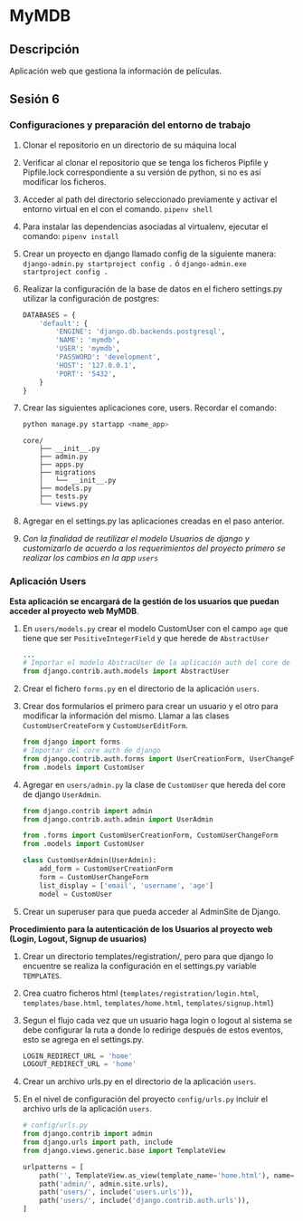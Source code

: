 # MyMDB

## Descripción
Aplicación web que gestiona la información de películas.  

## Sesión 6

### Configuraciones y preparación del entorno de trabajo
1. Clonar el repositorio en un directorio de su máquina local
2. Verificar al clonar el repositorio que se tenga los ficheros Pipfile y Pipfile.lock correspondiente a su versión de python, si no es así modificar los ficheros.
3. Acceder al path del directorio seleccionado previamente y activar el entorno virtual en el con el comando.
    `pipenv shell`
4. Para instalar las dependencias asociadas al virtualenv, ejecutar el comando:
    `pipenv install`
5. Crear un proyecto en django llamado config de la siguiente manera:
    `django-admin.py startproject config .` ó `django-admin.exe startproject config .`
6. Realizar la configuración de la base de datos en el fichero settings.py utilizar la configuración de postgres:

    ```python
    DATABASES = {
        'default': {
            'ENGINE': 'django.db.backends.postgresql',
            'NAME': 'mymdb',
            'USER': 'mymdb',
            'PASSWORD': 'development',
            'HOST': '127.0.0.1',
            'PORT': '5432',
        }
    }       
    ```

7. Crear las siguientes aplicaciones core, users. Recordar el comando:
    ```python
    python manage.py startapp <name_app>
    ```

    ```
    core/
        ├── __init__.py
        ├── admin.py
        ├── apps.py
        ├── migrations
        │   └── __init__.py
        ├── models.py
        ├── tests.py
        └── views.py
    ```

8. Agregar en el settings.py las aplicaciones creadas en el paso anterior.
9. *Con la finalidad de reutilizar el modelo Usuarios de django y customizarlo de acuerdo a los requerimientos del proyecto primero se realizar los cambios en la app `users`*


### Aplicación Users
__Esta aplicación se encargará de la gestión de los usuarios que puedan acceder al proyecto web MyMDB__.

1. En `users/models.py` crear el modelo CustomUser con el campo `age` que tiene que ser  `PositiveIntegerField` y que herede de `AbstractUser`
    
    ```python
    ...
    # Importar el modelo AbstracUser de la aplicación auth del core de django
    from django.contrib.auth.models import AbstractUser
    ```

2. Crear el fichero `forms.py` en el directorio de la aplicación `users`.
3. Crear dos formularios el primero para crear un usuario y el otro para modificar la información del mismo. Llamar a las clases `CustomUserCreateForm` y `CustomUserEditForm`.

    ```python
    from django import forms
    # Importar del core auth de django
    from django.contrib.auth.forms import UserCreationForm, UserChangeForm
    from .models import CustomUser
    ```

4. Agregar en `users/admin.py` la clase de `CustomUser` que hereda del core de django `UserAdmin`.

    ```python
    from django.contrib import admin
    from django.contrib.auth.admin import UserAdmin

    from .forms import CustomUserCreationForm, CustomUserChangeForm
    from .models import CustomUser

    class CustomUserAdmin(UserAdmin):
        add_form = CustomUserCreationForm
        form = CustomUserChangeForm
        list_display = ['email', 'username', 'age']
        model = CustomUser
    ```
5. Crear un superuser para que pueda acceder al AdminSite de Django.

__Procedimiento para la autenticación de los Usuarios al proyecto web (Login, Logout, Signup de usuarios)__

1. Crear un directorio templates/registration/, pero para que django lo encuentre se realiza la configuración en el settings.py variable `TEMPLATES`.
2. Crea cuatro ficheros html (`templates/registration/login.html`, `templates/base.html`, `templates/home.html`, `templates/signup.html`)
3. Segun el flujo cada vez que un usuario haga login o logout al sistema se debe configurar la ruta a donde lo redirige después de estos eventos, esto se agrega en el settings.py.

    ```python
    LOGIN_REDIRECT_URL = 'home'
    LOGOUT_REDIRECT_URL = 'home'
    ```

4. Crear un archivo urls.py en el directorio de la aplicación `users`.
5. En el nivel de configuración del proyecto `config/urls.py` incluir el archivo urls de la aplicación `users`.
    
    ```python
    # config/urls.py
    from django.contrib import admin
    from django.urls import path, include
    from django.views.generic.base import TemplateView
    
    urlpatterns = [
        path('', TemplateView.as_view(template_name='home.html'), name='home'),
        path('admin/', admin.site.urls),
        path('users/', include('users.urls')),
        path('users/', include('django.contrib.auth.urls')),
    ]
    ```